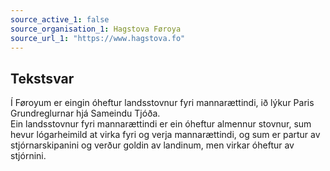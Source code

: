 ```yaml
---
source_active_1: false
source_organisation_1: Hagstova Føroya
source_url_1: "https://www.hagstova.fo"
---
```

## Tekstsvar  
Í Føroyum er eingin óheftur landsstovnur fyri mannarættindi, ið lýkur Paris Grundreglurnar hjá Sameindu Tjóða.  
Ein landsstovnur fyri mannarættindi er ein óheftur almennur stovnur, sum hevur lógarheimild at virka fyri og verja mannarættindi, og sum er partur av stjórnarskipanini og verður goldin av landinum, men virkar óheftur av stjórnini.
